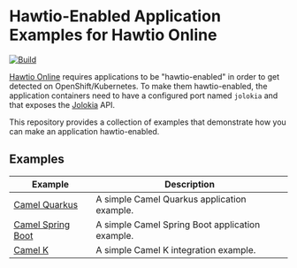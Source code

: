 # Hawtio-Enabled Application Examples for Hawtio Online

[![Build](https://github.com/hawtio/hawtio-online-examples/actions/workflows/build.yml/badge.svg)](https://github.com/hawtio/hawtio-online-examples/actions/workflows/build.yml)

[Hawtio Online](https://github.com/hawtio/hawtio-online) requires applications to be "hawtio-enabled" in order to get detected on OpenShift/Kubernetes. To make them hawtio-enabled, the application containers need to have a configured port named `jolokia` and that exposes the [Jolokia](https://jolokia.org/) API.

This repository provides a collection of examples that demonstrate how you can make an application hawtio-enabled.

## Examples

| Example | Description |
| ------- | ----------- |
| [Camel Quarkus](./camel-quarkus/) | A simple Camel Quarkus application example. |
| [Camel Spring Boot](./camel-springboot/) | A simple Camel Spring Boot application example. |
| [Camel K](./camel-k/) | A simple Camel K integration example. |
